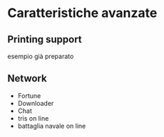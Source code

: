 # Caratteristiche avanzate


<!-- ################################################################################ -->
## Printing support

esempio già preparato


<!-- ################################################################################ -->
## Network

- Fortune
- Downloader
- Chat
- tris on line
- battaglia navale on line
